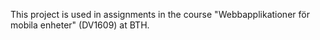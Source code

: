 This project is used in assignments in the course "Webbapplikationer för mobila enheter" (DV1609) at BTH.